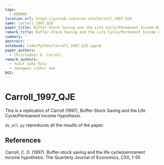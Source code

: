 ```yaml
---
tags:
  - REMARK
location_url: https://github.com/econ-ark/Carroll_1997_QJE
name: Carroll_1997_QJE
paper_title: Buffer-Stock Saving and the Life Cycle/Permanent Income Hypothesis
remark_title: Buffer-Stock Saving and the Life Cycle/Permanent Income Hypothesis
summary: ''
abstract: ''
notebook: Code/Python/Carroll_1997_QJE.ipynb
paper_authors:
  - Christopher D. Carroll
remark_authors:
  - Yusuf Suha Kulu
  - Jeongwon (John) Son
DOI: 
---
```



# Carroll_1997_QJE

This is a replication of Carroll (1997), Buffer-Stock Saving and the Life Cycle/Permanent Income Hypothesis.

`do_all.py` reproduces all the results of the paper.

## References

Carroll, C. D. (1997). Buffer-stock saving and the life cycle/permanent income hypothesis. The Quarterly Journal of Economics, CXII, 1-55
